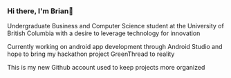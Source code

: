 ### Hi there, I'm Brian👋

<!--
**Brian-Soh/Brian-Soh** is a ✨ _special_ ✨ repository because its `README.md` (this file) appears on your GitHub profile.

Here are some ideas to get you started:

- 🔭 I’m currently working on ...
- 🌱 I’m currently learning ...
- 👯 I’m looking to collaborate on ...
- 🤔 I’m looking for help with ...
- 💬 Ask me about ...
- 📫 How to reach me: ...
- 😄 Pronouns: ...
- ⚡ Fun fact: ...
-->

Undergraduate Business and Computer Science student at the University of British Columbia with a desire to leverage technology for innovation

Currently working on android app development through Android Studio and hope to bring my hackathon project GreenThread to reality

This is my new Github account used to keep projects more organized